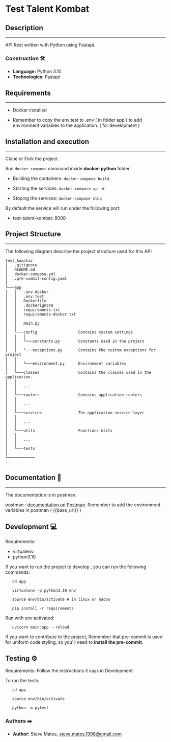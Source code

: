 # Test Talent Kombat

## Description
---
API Rest written with Python using Fastapi.

### Construction 🛠️
* **Language:** Python 3.10
* **Technologies:** Fastapi

## Requirements
---
- Docker installed

- Remember to copy the env.test to .env ( in folder app ) to add environment variables to the application. ( for development )

## Installation and execution
---
Clone or Fork the project.

Run ```docker-compose``` command inside **docker-python** folder.

* Building the containers: ```docker-compose build```

* Starting the services: ```docker-compose up -d```

* Stoping the services: ```docker-compose stop```

By default the service will run under the following port:
- test-talent-kombat: 8000

## Project Structure
---
The following diagram describe the project structure used for this API
```
test_kuantaz
│   .gitignore
│   README.md
│   docker-compose.yml
│   .pre-commit-config.yaml
│
└───app
│   │   .env.docker
│   │   .env.test
│   │   Dockerfile
│   │   .dockerignore
│   │   requirements.txt
│   │   requirements-docker.txt
│   │
│   │   main.py
│   │
│   └───config                  Contains system settings
│   │   │
│   │   └───constants.py        Constants used in the project
│   │
│   │   └───exceptions.py       Contains the custom exceptions for project
│   │
│   │   └───environment.py      Environment variables
│   │
│   └───classes                 Contains the classes used in the application.
│   │
│   │   ...
│   │
│   └───routers                 Contains application routers
│   │
│   │   ...
│   │
│   └───services                The application service layer
│   │
│   │   ...
│   │
│   └───utils                   Functions utils
│   │
│   │   ...
│   │
│   └───tests
│
└────────────
...

```

## Documentation 📕
---

The documentation is in postman.

postman : [documentation on Postman](documentation/talent-kombat.postman_collection.json). Remember to add the environment variables in postman ( {{base_url}} )


## Development 💻

Requirements:
- virtualenv
- python3.10

If you want to run the project to develop , you can run the following commands:
```shell
   cd app

   virtualenv -p python3.10 env

   source env/bin/activate # in linux or macos

   pip install -r requirements
```

Run with env activated:

```shell
   uvicorn main:app --reload
```

If you want to contribute to the project, Remember that pre-commit is used for uniform code styling, so you'll need to **install the pre-commit**.

## Testing ⚙️

Requirements: Follow the instructions it says in Development

To run the tests:

```shell
   cd app

   source env/bin/activate

   python -m pytest
```

### Authors ✒️

* **Author:** Steve Matos, <steve.matos.1998@gmail.com>

